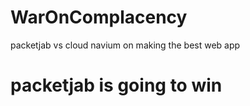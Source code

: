 # WarOnComplacency
packetjab vs cloud navium on making the best web app


# packetjab is going to win
